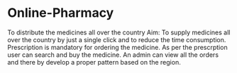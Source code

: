 # Online-Pharmacy
To distribute the medicines all over the country
Aim: To supply medicines all over the country by just a single click and to reduce the time consumption.
     Prescription is mandatory for ordering the medicine. As per the prescrption user can search and buy the medicine.
     An admin can view all the orders and there by develop a proper pattern based on the region.
